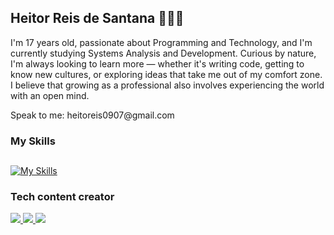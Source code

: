 ## Heitor Reis de Santana 👨🏻‍💻

<p>I'm 17 years old, passionate about Programming and Technology, and I'm currently studying Systems Analysis and Development. Curious by nature, I'm always looking to learn more — whether it's writing code, getting to know new cultures, or exploring ideas that take me out of my comfort zone. I believe that growing as a professional also involves experiencing the world with an open mind.</p>

<p>Speak to me: heitoreis0907@gmail.com</p>


<h3>My Skills</h3>

##

[![My Skills](https://skillicons.dev/icons?i=java,python)](https://skillicons.dev)

<h3>Tech content creator</h3>

<a href= "https://www.instagram.com/helpdevsbr/" target = "_blank"><img src="https://img.shields.io/badge/Instagram-E4405F?style=for-the-badge&logo=instagram&logoColor=white"> </a>
<a href = "https://www.linkedin.com/in/heitor-santana-a231a830b/"> <img src="https://img.shields.io/badge/LinkedIn-0077B5?style=for-the-badge&logo=linkedin&logoColor=white"> </a>
<a href = "https://www.youtube.com/@heitorsantana01" > <img src = "https://img.shields.io/badge/YouTube-FF0000?style=for-the-badge&logo=youtube&logoColor=white"> </a>

<!--
**heitorsantana-hub/heitorsantana-hub** is a ✨ _special_ ✨ repository because its `README.md` (this file) appears on your GitHub profile.

Here are some ideas to get you started:

- 🔭 I’m currently working on ...
- 🌱 I’m currently learning ...
- 👯 I’m looking to collaborate on ...
- 🤔 I’m looking for help with ...
- 💬 Ask me about ...
- 📫 How to reach me: ...
- 😄 Pronouns: ...
- ⚡ Fun fact: ...
-->
